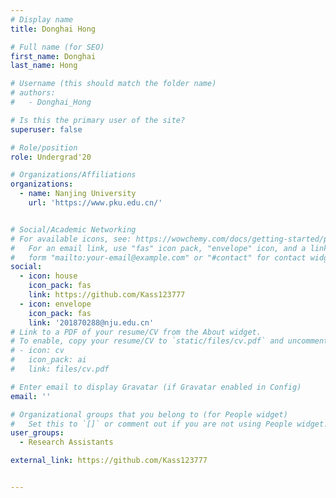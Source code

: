 ```yaml
---
# Display name
title: Donghai Hong

# Full name (for SEO)
first_name: Donghai
last_name: Hong

# Username (this should match the folder name)
# authors:
#   - Donghai_Hong

# Is this the primary user of the site?
superuser: false

# Role/position
role: Undergrad'20

# Organizations/Affiliations
organizations:
  - name: Nanjing University
    url: 'https://www.pku.edu.cn/'


# Social/Academic Networking
# For available icons, see: https://wowchemy.com/docs/getting-started/page-builder/#icons
#   For an email link, use "fas" icon pack, "envelope" icon, and a link in the
#   form "mailto:your-email@example.com" or "#contact" for contact widget.
social:
  - icon: house
    icon_pack: fas
    link: https://github.com/Kass123777
  - icon: envelope
    icon_pack: fas
    link: '201870288@nju.edu.cn'
# Link to a PDF of your resume/CV from the About widget.
# To enable, copy your resume/CV to `static/files/cv.pdf` and uncomment the lines below.
# - icon: cv
#   icon_pack: ai
#   link: files/cv.pdf

# Enter email to display Gravatar (if Gravatar enabled in Config)
email: ''

# Organizational groups that you belong to (for People widget)
#   Set this to `[]` or comment out if you are not using People widget.
user_groups:
  - Research Assistants

external_link: https://github.com/Kass123777


---
```

